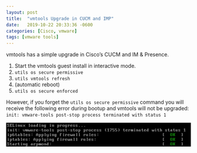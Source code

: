 ```yaml
---
layout: post
title:  "vmtools Upgrade in CUCM and IMP"
date:   2019-10-22 20:33:36 -0600
categories: [Cisco, vmware]
tags: [vmware tools]
---
```

vmtools has a simple upgrade in Cisco’s CUCM and IM & Presence.

1. Start the vmtools guest install in interactive mode.
1. `utils os secure permissive`
1. `utils vmtools refresh`
1. (automatic reboot)
1. `utils os secure enforced`

However, if you forget the `utils os secure permissive` command you will receive the following error during bootup and vmtools will not be upgraded: `init: vmware-tools post-stop process terminated with status 1`

[![pic](/assets/2019/10/forgot_to_disable_selinux_cucm.png)](/assets/2019/10/forgot_to_disable_selinux_cucm.png)
